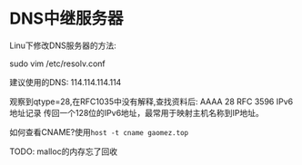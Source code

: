 # DNS中继服务器


Linu下修改DNS服务器的方法:

sudo vim /etc/resolv.conf

建议使用的DNS: 114.114.114.114

观察到qtype=28,在RFC1035中没有解释,查找资料后:
AAAA	28	RFC 3596	IPv6地址记录	传回一个128位的IPv6地址，最常用于映射主机名称到IP地址。

如何查看CNAME?使用`host -t cname gaomez.top`

TODO: malloc的内存忘了回收
